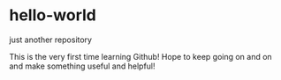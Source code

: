 # hello-world
just another repository

This is the very first time learning Github!
Hope to keep going on and on and make something useful and helpful!

